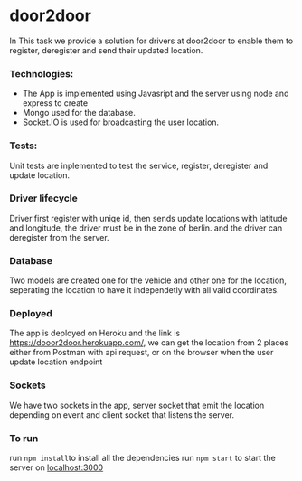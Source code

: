 # door2door

In This task we provide a solution for drivers at door2door to enable them to register, deregister and send their updated location.

### Technologies:

- The App is implemented using Javasript and the server using node and express to create 
- Mongo used for the database.
- Socket.IO is used for broadcasting the user location.

### Tests:

Unit tests are inplemented to test the service, register, deregister and update location.

### Driver lifecycle

Driver first register with uniqe id, then sends update locations with latitude and longitude, the driver must be in the zone of berlin. and the driver can deregister from the server.

### Database

Two models are created one for the vehicle and other one for the location, seperating the location to have it independetly with all valid coordinates.

### Deployed

The app is deployed on Heroku and the link is <https://dooor2door.herokuapp.com/>, we can get the location from 2 places either from Postman with api request, or on the browser when the user update location endpoint

### Sockets

We have two sockets in the app, server socket that emit the location depending on event and client socket that listens the server.

### To run
run `npm install`to install all the dependencies
run `npm start` to start the server on <localhost:3000>
